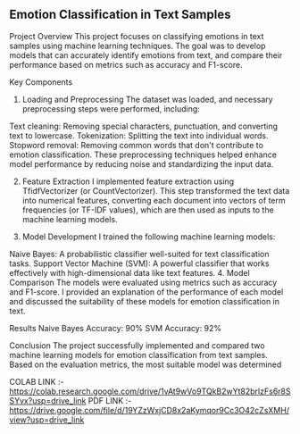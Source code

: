 ## Emotion Classification in Text Samples
Project Overview
This project focuses on classifying emotions in text samples using machine learning techniques. The goal was to develop models that can accurately identify emotions from text, and compare their performance based on metrics such as accuracy and F1-score.

Key Components
1. Loading and Preprocessing 
The dataset was loaded, and necessary preprocessing steps were performed, including:

Text cleaning: Removing special characters, punctuation, and converting text to lowercase.
Tokenization: Splitting the text into individual words.
Stopword removal: Removing common words that don't contribute to emotion classification.
These preprocessing techniques helped enhance model performance by reducing noise and standardizing the input data.

2. Feature Extraction 
I implemented feature extraction using TfidfVectorizer (or CountVectorizer). This step transformed the text data into numerical features, converting each document into vectors of term frequencies (or TF-IDF values), which are then used as inputs to the machine learning models.

3. Model Development 
I trained the following machine learning models:

Naive Bayes: A probabilistic classifier well-suited for text classification tasks.
Support Vector Machine (SVM): A powerful classifier that works effectively with high-dimensional data like text features.
4. Model Comparison 
The models were evaluated using metrics such as accuracy and F1-score. I provided an explanation of the performance of each model and discussed the suitability of these models for emotion classification in text.

Results
Naive Bayes Accuracy: 90%
SVM Accuracy: 92%

Conclusion
The project successfully implemented and compared two machine learning models for emotion classification from text samples. Based on the evaluation metrics, the most suitable model was determined 

COLAB LINK :- https://colab.research.google.com/drive/1vAt9wVo9TQkB2wYt82brlzFs6r8SSYvx?usp=drive_link
PDF LINK :- https://drive.google.com/file/d/19YZzWxjCD8x2aKymqor9Cc3O42cZsXMH/view?usp=drive_link
